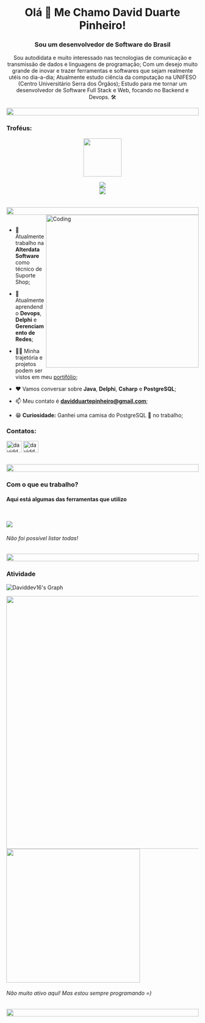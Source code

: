 <h1 align="center">Olá 👋 Me Chamo David Duarte Pinheiro!</h1>
<h3 align="center">Sou um desenvolvedor de Software do Brasil</h3>
<p align="center">Sou autodidata e muito interessado nas tecnologias de comunicação e transmissão de dados e linguagens de programação; Com um desejo muito grande de inovar e trazer ferramentas e softwares que sejam realmente utéis no dia-a-dia; Atualmente estudo ciência da computação na UNIFESO (Centro Universitário Serra dos Órgãos); Estudo para me tornar um desenvolvedor de Software Full Stack e Web, focando no Backend e Devops. 🛠️</p>
<p align="center"> 
  
<img src="https://i.imgur.com/dBaSKWF.gif" height="20" width="100%">

<h3 align="left">Troféus:</h3>

<p align="center">
<img src="https://media.tenor.com/0ENB5HuTH0gAAAAi/trophy-beker.gif"  width="100px" height="100px"></p>
  
<div align="center">
<img src="https://github-profile-trophy.vercel.app/?username=daviddev16&theme=juicyfresh&no-bg=true&no-frame=true&row=1&column=5">
 </div>

<div align="center">
<img src="https://github-profile-trophy.vercel.app/?username=daviddev16&theme=juicyfresh&no-bg=true&no-frame=true&row=1&column=5&title=Issues,Organizations,Stars,Followers">
</div>
<br><br>

<img src="https://i.imgur.com/dBaSKWF.gif" height="20" width="100%">

<img align="right" alt="Coding" width="400" src="https://user-images.githubusercontent.com/74038190/229223263-cf2e4b07-2615-4f87-9c38-e37600f8381a.gif">
<br><br>

- 🔭 Atualmente trabalho na **Alterdata Software** como técnico de Suporte Shop;

- 🌱 Atualmente aprendendo **Devops**, **Delphi** e **Gerenciamento de Redes**;

- 👨‍💻 Minha trajetória e projetos podem ser vistos em meu [portifólio](https://daviddev16.github.io/portifolio/);

- ❤️ Vamos conversar sobre **Java**, **Delphi**, **Csharp** e **PostgreSQL**;

- 📫 Meu contato é **davidduartepinheiro@gmail.com**;

- 😁 __Curiosidade:__ Ganhei uma camisa do PostgreSQL 🐘 no trabalho;

<h3 align="left">Contatos:</h3>
<p align="left">
<a href="https://www.linkedin.com/in/david-duarte-46b370239" target="blank"><img align="center" src="https://raw.githubusercontent.com/rahuldkjain/github-profile-readme-generator/master/src/images/icons/Social/linked-in-alt.svg" alt="daviddev16" height="30" width="40" /></a>
<a href="https://www.instagram.com/daviddp0_" target="blank"><img align="center" src="https://raw.githubusercontent.com/rahuldkjain/github-profile-readme-generator/master/src/images/icons/Social/instagram.svg" alt="daviddev16" height="30" width="40" /></a>
</p>
<br>

<img src="https://i.imgur.com/dBaSKWF.gif" height="20" width="100%">

<h3 align="left">Com o que eu trabalho?</h3>
<h4 align="left">Aqui está algumas das ferramentas que utilizo</h4>
<br>

<p align="left">
  <a href="https://skillicons.dev">
    <img src="https://skillicons.dev/icons?i=arduino,html,py,cs,js,java,spring,postman,mongodb,postgresql,eclipse,visualstudio,idea,git,github,aws,docker,linux,blender" />
  </a>
</p>

<h6 align="left">Não foi possível listar todas!</h6>

<img src="https://i.imgur.com/dBaSKWF.gif" height="20" width="100%">

<h3 align="left">Atividade</h3>

![Daviddev16's Graph](https://github-readme-activity-graph.vercel.app/graph?username=daviddev16&custom_title=Recentemente&bg_color=0D1117&color=f7d745&line=f7d745&point=f7d745&area_color=FFFFFF&title_color=FFFFFF&area=true)

<img width=662 align="center" src="https://github-readme-stats.vercel.app/api?username=daviddev16&show_icons=true&theme=great-gatsby"/><img width=350 align="center" src="https://github-readme-stats.vercel.app/api/top-langs/?username=daviddev16&langs_count=12&layout=compact&hide=css,scss,html,shaderlab,hlsl,perl,cobol&theme=great-gatsby" /> 

<h6 align="left">Não muito ativo aqui! Mas estou sempre programando =)</h6>

<img src="https://i.imgur.com/dBaSKWF.gif" height="20" width="100%">

